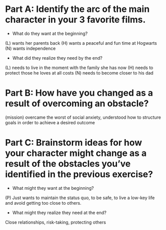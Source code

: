 # Part A: Identify the arc of the main character in your 3 favorite films.

- What do they want at the beginning?

(L) wants her parents back
(H) wants a peaceful and fun time at Hogwarts
(N) wants independence 

- What did they realize they need by the end?

(L) needs to live in the moment with the family she has now 
(H) needs to protect those he loves at all costs
(N) needs to become closer to his dad

# Part B: How have you changed as a result of overcoming an obstacle?

(mission) overcame the worst of social anxiety, understood how to structure goals in order to achieve a desired outcome 

# Part C: Brainstorm ideas for how your character might change as a result of the obstacles you’ve identified in the previous exercise?

- What might they want at the beginning?

(P) Just wants to maintain the status quo, to be safe, to live a low-key life and avoid getting too close to others. 

- What might they realize they need at the end?

Close relationships, risk-taking, protecting others
